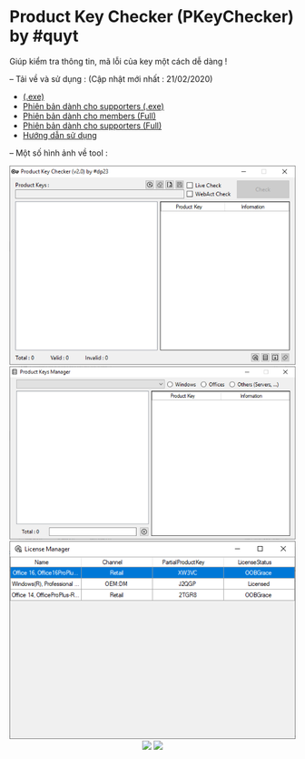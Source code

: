 # Product Key Checker (PKeyChecker) by #quyt
Giúp kiểm tra thông tin, mã lỗi của key một cách dễ dàng !

– Tải về và sử dụng : (Cập nhật mới nhất : 21/02/2020)
+ [ (.exe)](https://dphuc.com/pKeychecker/full/PKeyChecker(.exe).rar)
+ [Phiên bản dành cho supporters (.exe)](https://raw.githubusercontent.com/dphuc23/PKeyChecker/master/For%20supporters/PKeyChecker%20(.exe).rar)
+ [Phiên bản dành cho members (Full)](https://raw.githubusercontent.com/dphuc23/PKeyChecker/master/For%20members/PKeyChecker%20(Full).rar)
+ [Phiên bản dành cho supporters (Full)](https://raw.githubusercontent.com/dphuc23/PKeyChecker/master/For%20supporters/PKeyChecker%20(Full).rar)
+ [Hướng dẫn sử dụng](https://docs.google.com/document/d/1obHwQgOEXXH6WFGljdRBs_NqTM5FLL06MFNDEV8ToDg/edit?usp=sharing)


– Một số hình ảnh về tool :
<p align="center">
  <img src="https://raw.githubusercontent.com/dphuc23/PKeyChecker/master/img/frmMain.png">
  <img src="https://raw.githubusercontent.com/dphuc23/PKeyChecker/master/img/frmDat.png">
  <img src="https://raw.githubusercontent.com/dphuc23/PKeyChecker/master/img/frmLicen.png">
  <img src="https://raw.githubusercontent.com/dphuc23/PKeyChecker/master/img/frmLic.png">
  <img src="https://raw.githubusercontent.com/dphuc23/PKeyChecker/master/img/frmAdd.png">
</p>
